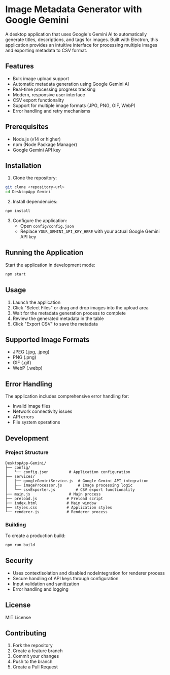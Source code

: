 # Image Metadata Generator with Google Gemini

A desktop application that uses Google's Gemini AI to automatically generate titles, descriptions, and tags for images. Built with Electron, this application provides an intuitive interface for processing multiple images and exporting metadata to CSV format.

## Features

- Bulk image upload support
- Automatic metadata generation using Google Gemini AI
- Real-time processing progress tracking
- Modern, responsive user interface
- CSV export functionality
- Support for multiple image formats (JPG, PNG, GIF, WebP)
- Error handling and retry mechanisms

## Prerequisites

- Node.js (v14 or higher)
- npm (Node Package Manager)
- Google Gemini API key

## Installation

1. Clone the repository:
```bash
git clone <repository-url>
cd DesktopApp-Gemini
```

2. Install dependencies:
```bash
npm install
```

3. Configure the application:
   - Open `config/config.json`
   - Replace `YOUR_GEMINI_API_KEY_HERE` with your actual Google Gemini API key

## Running the Application

Start the application in development mode:
```bash
npm start
```

## Usage

1. Launch the application
2. Click "Select Files" or drag and drop images into the upload area
3. Wait for the metadata generation process to complete
4. Review the generated metadata in the table
5. Click "Export CSV" to save the metadata

## Supported Image Formats

- JPEG (.jpg, .jpeg)
- PNG (.png)
- GIF (.gif)
- WebP (.webp)

## Error Handling

The application includes comprehensive error handling for:
- Invalid image files
- Network connectivity issues
- API errors
- File system operations

## Development

### Project Structure

```
DesktopApp-Gemini/
├── config/
│   └── config.json         # Application configuration
├── services/
│   ├── googleGeminiService.js  # Google Gemini API integration
│   ├── imageProcessor.js       # Image processing logic
│   └── csvExporter.js         # CSV export functionality
├── main.js                 # Main process
├── preload.js             # Preload script
├── index.html             # Main window
├── styles.css             # Application styles
└── renderer.js            # Renderer process
```

### Building

To create a production build:
```bash
npm run build
```

## Security

- Uses contextIsolation and disabled nodeIntegration for renderer process
- Secure handling of API keys through configuration
- Input validation and sanitization
- Error handling and logging

## License

MIT License

## Contributing

1. Fork the repository
2. Create a feature branch
3. Commit your changes
4. Push to the branch
5. Create a Pull Request